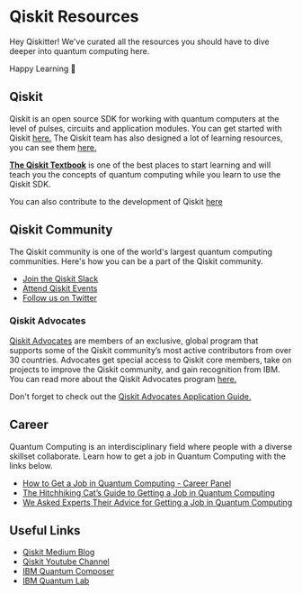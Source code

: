 # Qiskit Resources

Hey Qiskitter! We've curated all the resources you should have to dive deeper into quantum computing here. 

Happy Learning 🎉

## Qiskit
Qiskit is an open source SDK for working with quantum computers at the level of pulses, circuits and application modules. You can get started with Qiskit [here.](https://qiskit.org/) The Qiskit team has also designed a lot of learning resources, you can see them [here.](https://qiskit.org/learn)

[**The Qiskit Textbook**](https://qiskit.org/textbook/preface.html) is one of the best places to start learning and will teach you the concepts of quantum computing while you learn to use the Qiskit SDK.

You can also contribute to the development of Qiskit [here](https://github.com/qiskit)

## Qiskit Community
The Qiskit community is one of the world's largest quantum computing communities. Here's how you can be a part of the Qiskit community.
* [Join the Qiskit Slack](https://join.slack.com/t/qiskit/shared_invite/zt-mzwbsrki-9gcLoxprMkFNm9kgHYBP8g)
* [Attend Qiskit Events](https://qiskit.org/events)
* [Follow us on Twitter](https://twitter.com/Qiskit)

### Qiskit Advocates
[Qiskit Advocates](https://qiskit.org/advocates) are members of an exclusive, global program that supports some of the Qiskit community’s most active contributors from over 30 countries. Advocates get special access to Qiskit core members, take on projects to improve the Qiskit community, and gain recognition from IBM. You can read more about the Qiskit Advocates program [here.](https://medium.com/qiskit/qiskit-advocate-applications-open-today-heres-what-you-can-expect-from-the-program-a1b7878f86b8)

Don't forget to check out the [Qiskit Advocates Application Guide.](https://github.com/qiskit-community/qiskit-advocate-application-guide)

## Career
Quantum Computing is an interdisciplinary field where people with a diverse skillset collaborate. Learn how to get a job in Quantum Computing with the links below.
* [How to Get a Job in Quantum Computing - Career Panel](https://www.youtube.com/watch?v=7dfw8k2p1to)
* [The Hitchhiking Cat’s Guide to Getting a Job in Quantum Computing](https://medium.com/qiskit/the-hitchhiking-cats-guide-to-getting-a-job-in-quantum-computing-da7e3bb9ff64)
* [We Asked Experts Their Advice for Getting a Job in Quantum Computing](https://medium.com/qiskit/we-asked-experts-their-advice-for-getting-a-job-in-quantum-computing-2f55e9785a6b)

## Useful Links
* [Qiskit Medium Blog](https://medium.com/qiskit)
* [Qiskit Youtube Channel](https://www.youtube.com/channel/UClBNq7mCMf5xm8baE_VMl3A)
* [IBM Quantum Composer](https://quantum-computing.ibm.com/composer/)
* [IBM Quantum Lab](https://quantum-computing.ibm.com/lab)
